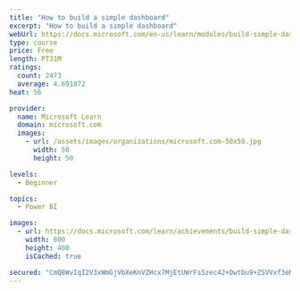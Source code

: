 ```yaml
---
title: "How to build a simple dashboard"
excerpt: "How to build a simple dashboard"
webUrl: https://docs.microsoft.com/en-us/learn/modules/build-simple-dashboard/
type: course
price: Free
length: PT31M
ratings:
  count: 2473
  average: 4.691872
heat: 56

provider:
  name: Microsoft Learn
  domain: microsoft.com
  images:
    - url: /assets/images/organizations/microsoft.com-50x50.jpg
      width: 50
      height: 50

levels:
  - Beginner

topics:
  - Power BI

images:
  - url: https://docs.microsoft.com/learn/achievements/build-simple-dashboard-social.png
    width: 800
    height: 400
    isCached: true

secured: "CmQ8WvIqI2V3xWmGjVbXeKnVZHcx7MjEtUWrFs5zec42+OwtDu9+ZSVVxf3eMMKqcBN5bCDeKT1sIRtPxBZ2oofSEwqtvgTFhzD9ACFsdd84YSUnmJyLjqt3bRdaYvArP/rnMuOotCq6saT0SU6UuF720kqAB2la4Jbw+qUYACypWw/D4ZA5PZbdWmrUhwD8CcyQBLbQfXpK7tnqH8ECiTG3NjfcOzFh5hxBZaToi8p/W3H+TyELVrNRer8VmM7vC/h2FoHtioseaYneHGR554aO6ZRf3+VsfcrXOkea7a1EDyxbZLtzLc82nkt3UPekhASsWmGVdXdsD+1hH1eMBC1a3xJx5j/m4HSR+0nkvhc8YSzPE5xCxLpyUoS6rZDzb69OW3Nk/yTRD5hYvFNx5ObBOeFGTMUR8ihIClRBdIk=;mBsycCe4Jl1MvZ2Gkjc2eQ=="
---
```


